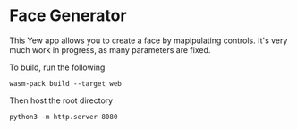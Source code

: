 # Face Generator #

This Yew app allows you to create a face by mapipulating controls.
It's very much work in progress, as many parameters are fixed.

To build, run the following

    wasm-pack build --target web

Then host the root directory

    python3 -m http.server 8080
